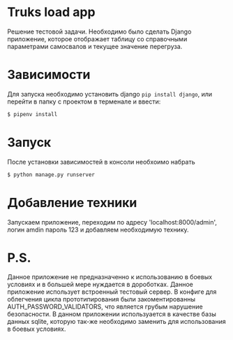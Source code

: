 # Truks load app
Решение тестовой задачи.
Необходимо было сделать Django приложение, которое отображает таблицу 
со справочными параметрами самосвалов и текущее значение перегруза.

# Зависимости
Для запуска необходимо установить django ```pip install django```, или
перейти в папку с проектом в терменале и ввести:
```bash
$ pipenv install
```

# Запуск
После установки зависимостей в консоли необхоимо набрать
```bash
$ python manage.py runserver
```
# Добавление техники
Запускаем приложение, переходим по адресу 'localhost:8000/admin', 
логин amdin пароль 123 и добавляем необходимую технику.

# P.S.
Данное приложение не предназначенно к использованию в боевых условиях и в большей мере нуждается в дороботках.
Данное приложение использует встроенный тестовый сервер.
В конфиге для облегчения цикла прототипирования были закоментированны AUTH_PASSWORD_VALIDATORS, 
что является грубым нарушение безопасности.
В данном приложении используается в качестве базы данных sqlite, которую так-же необходимо заменить 
для использования в боевых условиях. 
